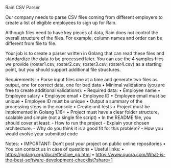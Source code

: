 Rain CSV Parser

Our company needs to parse CSV files coming from different employers to create a list of eligible employees to sign up for Rain.

Although files need to have key pieces of data, Rain does not control the overall structure of the files. For example, column names and order can be different from file to file.

Your job is to create a parser written in Golang that can read these files and standardize the data to be processed later. You can use the 4 samples files we provide (roster1.csv, roster2.csv, roster3.csv, roster4.csv) as a starting point, but you should support additional file structures.

Requirements:
•	Parse input files one at a time and generate two files as output, one for correct data, one for bad data
•	Minimal validations (you are free to create additional validations):
•	Required data:
•	Employee name
•	Employee salary
•	Employee email
•	Employee ID
•	Employee email must be unique
•	Employee ID must be unique
•	Output a summary of the processing steps in the console
•	Create unit tests
•	Project must be implemented in Golang 1.16+
•	Project must have a clear folder structure, scalable and simple (not a single file script)
•	In the README file, you should cover at least:
    - How to run the project
    - Explain your chosen architecture. 
    - Why do you think it is a good fit for this problem?
    - How you would evolve your submitted code

Notes:
•	IMPORTANT: Don’t post your project on public online repositories
•	You can contact us in case of questions
•	Useful links:
•	https://golang.org/doc/effective_go.html
•	https://www.quora.com/What-is-the-best-software-development-checklist?share=1
